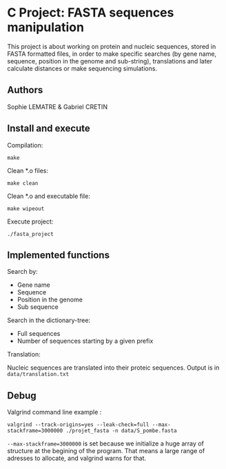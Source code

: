 # C Project: FASTA sequences manipulation

This project is about working on protein and nucleic sequences, stored in FASTA formatted files, in order to make specific searches (by gene name, sequence, position in the genome and sub-string), translations and later calculate distances or make sequencing simulations.

## Authors

Sophie LEMATRE & Gabriel CRETIN

## Install and execute

Compilation:

`make`

Clean *.o files:

`make clean`

Clean *.o and executable file:

`make wipeout`

Execute project:

`./fasta_project`

## Implemented functions

Search by:

- Gene name
- Sequence
- Position in the genome
- Sub sequence

Search in the dictionary-tree:

- Full sequences
- Number of sequences starting by a given prefix

Translation:

Nucleic sequences are translated into their proteic sequences. Output is in `data/translation.txt`

## Debug

Valgrind command line example :

`valgrind --track-origins=yes --leak-check=full --max-stackframe=3000000 ./projet_fasta -n data/S_pombe.fasta`

`--max-stackframe=3000000` is set because we initialize a huge array of structure at the begining of the program.
That means a large range of adresses to allocate, and valgrind warns for that.
